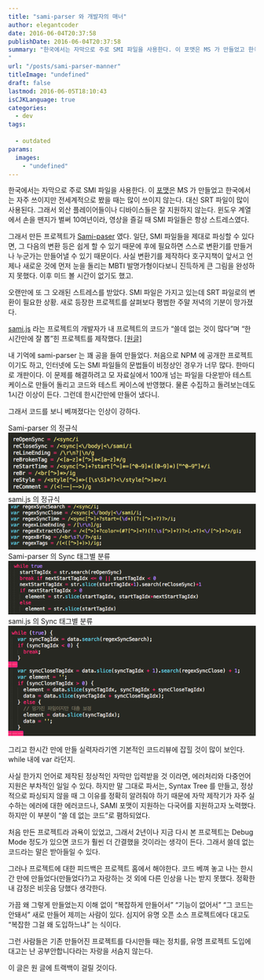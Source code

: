 ```yaml
---
title: "sami-parser 와 개발자의 매너"
author: elegantcoder
date: 2016-06-04T20:37:58
publishDate: 2016-06-04T20:37:58
summary: "한국에서는 자막으로 주로 SMI 파일을 사용한다. 이 포맷은 MS 가 만들었고 한국에서는 자주 쓰이지만 전세계적으로 봤을 때는 많이 쓰이지 않는다. 대신 SRT 파일이 많이 사용된다. 그래서 외산 플레이어들이나 디바이스들은 잘 지원하지 않는다. 윈도우 계열에서 손을 뗀지가 벌써 10여년이라, 영상을 즐길 때 SMI 파일들은 항상 스트레스였다. 그래서 만든 프로젝트가 Sami-paser 였다. 일단, SMI 파일들을 제대로 파싱할 [&hellip;]
"
url: "/posts/sami-parser-manner"
titleImage: "undefined"
draft: false
lastmod: 2016-06-05T18:10:43
isCJKLanguage: true
categories:
  - dev
tags:

  - outdated
params:
  images:
    - "undefined"
---
```

한국에서는 자막으로 주로 SMI 파일을 사용한다. 이 [포맷](https://en.wikipedia.org/wiki/SAMI)은 MS 가 만들었고 한국에서는 자주 쓰이지만 전세계적으로 봤을 때는 많이 쓰이지 않는다. 대신 SRT 파일이 많이 사용된다. 그래서 외산 플레이어들이나 디바이스들은 잘 지원하지 않는다. 윈도우 계열에서 손을 뗀지가 벌써 10여년이라, 영상을 즐길 때 SMI 파일들은 항상 스트레스였다.

그래서 만든 프로젝트가 [Sami-paser](http://npmjs.com/sami-parser) 였다. 일단, SMI 파일들을 제대로 파싱할 수 있다면, 그 다음의 변환 등은 쉽게 할 수 있기 때문에 후에 필요하면 스스로 변환기를 만들거나 누군가는 만들어낼 수 있기 때문이다. 사실 변환기를 제작하다 호구지책이 앞서고 언제나 새로운 것에 먼저 눈을 돌리는 MBTI 발명가형이다보니 진득하게 큰 그림을 완성하지 못했다. 이후 미드 볼 시간이 없기도 했고.

오랜만에 또 그 오래된 스트레스를 받았다. SMI 파일은 가지고 있는데 SRT 파일로의 변환이 필요한 상황. 새로 등장한 프로젝트를 살펴보다 평범한 주말 저녁의 기분이 망가졌다.

[sami.js](https://www.npmjs.com/package/sami.js) 라는 프로젝트의 개발자가 내 프로젝트의 코드가 “쓸데 없는 것이 많다”며 “한시간만에 잘 뽑”힌 프로젝트를 제작했다. [\[원글\]](https://redpumpkin.net/2016/02/25/smi-sami-%EC%9E%90%EB%A7%89-%ED%8C%8C%EC%84%9C/)

내 기억에 sami-parser 는 꽤 공을 들여 만들었다. 처음으로 NPM 에 공개한 프로젝트 이기도 하고, 인터넷에 도는 SMI 파일들의 문법들이 비정상인 경우가 너무 많다. 한마디로 개판이다. 이 문제를 해결하려고 모 자료실에서 100개 넘는 파일을 다운받아 테스트케이스로 만들어 돌리고 코드와 테스트 케이스에 반영했다. 물론 수집하고 돌려보는데도 1시간 이상이 든다. 그런데 한시간만에 만들어 냈다니.

그래서 코드를 보니 베껴졌다는 인상이 강하다.

Sami-parser 의 정규식![Screen Shot 2016-06-05 at 5.16.48 AM](Screen-Shot-2016-06-05-at-5.16.48-AM.png)sami.js 의 정규식![Screen Shot 2016-06-05 at 5.17.22 AM](Screen-Shot-2016-06-05-at-5.17.22-AM.png) Sami-parser 의 Sync 태그별 분류![Screen Shot 2016-06-05 at 5.18.04 AM](Screen-Shot-2016-06-05-at-5.18.04-AM.png)sami.js 의 Sync 태그별 분류![Screen Shot 2016-06-05 at 5.18.29 AM](Screen-Shot-2016-06-05-at-5.18.29-AM.png)

그리고 한시간 만에 만들 실력자라기엔 기본적인 코드리뷰에 잡힐 것이 많이 보인다. while 내에 var 라던지.

사실 한가지 언어로 제작된 정상적인 자막만 입력받을 것 이라면, 에러처리와 다중언어 지원은 부차적인 일일 수 있다. 하지만 말 그대로 파서는, Syntax Tree 를 만들고, 정상적으로 파싱되지 않을 때 그 이유를 정확히 알려줘야 하기 때문에 자막 제작기가 자주 실수하는 에러에 대한 에러코드나, SAMI 포맷이 지원하는 다국어를 지원하고자 노력했다. 하지만 이 부분이 “쓸 데 없는 코드”로 폄하되었다.

처음 만든 프로젝트라 과욕이 있었고, 그래서 2년이나 지금 다시 본 프로젝트는 Debug Mode 정도가 있으면 코드가 훨씬 더 간결했을 것이라는 생각이 든다. 그래서 쓸데 없는 코드라는 말은 받아들일 수 있다.

그러나 프로젝트에 대한 피드백은 프로젝트 홈에서 해야한다. 코드 베껴 놓고 나는 한시간 만에 만들었다(만들었다?)고 자랑하는 것 외에 다른 인상을 나는 받지 못했다. 정확한 내 감정은 비웃음 당했다 생각한다.

가끔 왜 그렇게 만들었는지 이해 없이 “복잡하게 만들어서” “기능이 없어서” “그 코드는 안돼서” 새로 만들어 제끼는 사람이 있다. 심지어 유명 오픈 소스 프로젝트에다 대고도 “복잡한 그걸 왜 도입하느냐” 는 식이다.

그런 사람들은 기존 만들어진 프로젝트를 다시만들 때는 정치를, 유명 프로젝트 도입에 대고는 난 공부안합니다라는 자랑을 서슴지 않는다.

이 글은 원 글에 트랙백이 걸릴 것이다.